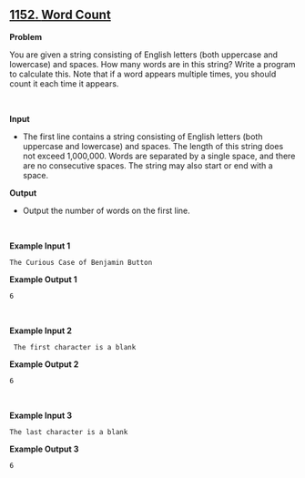 ## [1152. **Word Count**](https://www.acmicpc.net/problem/1152)

**Problem**

You are given a string consisting of English letters (both uppercase and lowercase) and spaces. How many words are in this string? Write a program to calculate this. Note that if a word appears multiple times, you should count it each time it appears.

<br/>

**Input**

- The first line contains a string consisting of English letters (both uppercase and lowercase) and spaces. The length of this string does not exceed 1,000,000. Words are separated by a single space, and there are no consecutive spaces. The string may also start or end with a space.

**Output**

- Output the number of words on the first line.

<br/>

**Example Input 1**

```
The Curious Case of Benjamin Button
```

**Example Output 1**

```
6
```

<br/>

**Example Input 2**

```
 The first character is a blank
```

**Example Output 2**

```
6
```

<br/>

**Example Input 3**

```
The last character is a blank
```

**Example Output 3**

```
6
```
